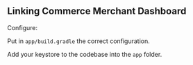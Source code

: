 ## Linking Commerce Merchant Dashboard

Configure:

Put in `app/build.gradle` the correct configuration.

Add your keystore to the codebase into the `app` folder.

